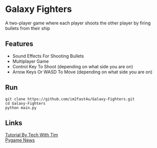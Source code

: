 # Galaxy Fighters
A two-player game where each player shoots the 
other player by firing bullets from their ship
## Features
* Sound Effects For Shooting Bullets
* Multiplayer Game
* Control Key To Shoot (depending on what side you are on)
* Arrow Keys Or WASD To Move (depending on what side you are on)
## Run
```
git clone https://github.com/im2fast4u/Galaxy-Fighters.git
cd Galaxy-Fighters
python main.py
```
## Links
[Tutorial By Tech With Tim](https://www.youtube.com/watch?v=jO6qQDNa2UY)\
[Pygame News](https://www.pygame.org/news)

